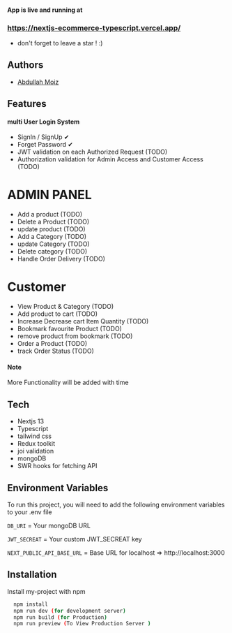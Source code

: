 #### App is live and running at 

### https://nextjs-ecommerce-typescript.vercel.app/


 - don't forget to leave a star ! :)

## Authors

- [Abdullah Moiz](https://www.github.com/Abdullah-moiz)

## Features



#### multi User Login System
- SignIn / SignUp ✔
- Forget Password ✔
- JWT validation on each Authorized Request (TODO)
- Authorization validation for Admin Access and Customer Access (TODO)

# ADMIN PANEL
 - Add a product (TODO)
 - Delete a Product (TODO)
 - update product (TODO)
 - Add a Category (TODO)
 - update Category (TODO)
 - Delete category (TODO)
 - Handle Order Delivery  (TODO)

# Customer
- View Product & Category (TODO)
- Add product to cart (TODO)
- Increase Decrease cart Item  Quantity (TODO)
- Bookmark favourite Product (TODO)
- remove product from bookmark (TODO)
- Order a Product (TODO)
- track Order Status (TODO)

#### Note 
More Functionality will be added with time



## Tech
- Nextjs 13
- Typescript
- tailwind css
- Redux toolkit
- joi validation
- mongoDB
- SWR hooks for fetching API 

## Environment Variables

To run this project, you will need to add the following environment variables to your .env file

`DB_URI` = Your mongoDB URL

`JWT_SECREAT` = Your custom JWT_SECREAT key

`NEXT_PUBLIC_API_BASE_URL` =  Base URL for localhost  => http://localhost:3000


## Installation

Install my-project with npm

```bash
  npm install
  npm run dev (for development server)
  npm run build (for Production)
  npm run preview (To View Production Server )
```
    
